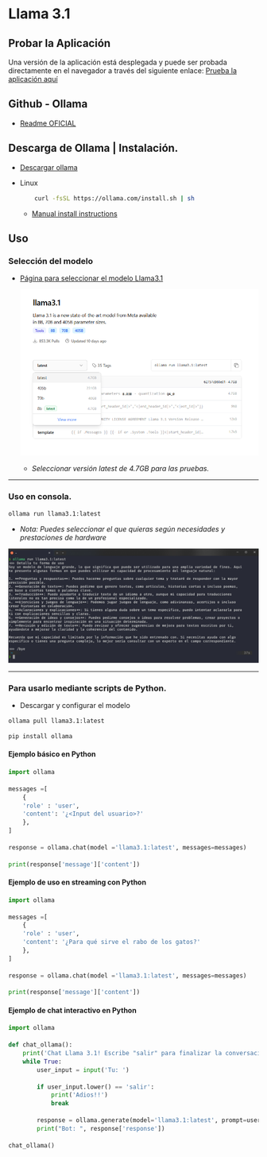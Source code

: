 # Llama 3.1

## Probar la Aplicación
Una versión de la aplicación está desplegada y puede ser probada directamente en el navegador a través del siguiente enlace:
[Prueba la aplicación aquí](https://chat-llama3.streamlit.app/)

## Github - Ollama
- [Readme OFICIAL](https://github.com/ollama/ollama/blob/main/docs/README.md)
  
## Descarga de Ollama | Instalación.

- [Descargar ollama](https://ollama.com/download)

- Linux
    ```bash
        curl -fsSL https://ollama.com/install.sh | sh
    ```
    - [Manual install instructions](https://github.com/ollama/ollama/blob/main/docs/linux.md)


## Uso
### Selección del modelo
  - [Página para seleccionar el modelo Llama3.1](https://ollama.com/library/llama3.1)
  
    ![llama3.1](/img/llama3.1.png)
    
    - *Seleccionar versión latest de 4.7GB para las pruebas.*

---

### Uso en consola.
```bash
ollama run llama3.1:latest
```
- *Nota: Puedes seleccionar el que quieras según necesidades y prestaciones de hardware*
  
![Terminal](img/terminal.png)

---

### Para usarlo mediante scripts de Python.
- Descargar y configurar el modelo
```bash
ollama pull llama3.1:latest
```
```bash
pip install ollama
```
#### Ejemplo básico en Python
```python
import ollama

messages =[
    {
    'role' : 'user',
    'content': '¿<Input del usuario>?'
    },
]

response = ollama.chat(model ='llama3.1:latest', messages=messages)

print(response['message']['content'])
```

#### Ejemplo de uso en streaming con Python
```Python
import ollama

messages =[
    {
    'role' : 'user',
    'content': '¿Para qué sirve el rabo de los gatos?'
    },
]

response = ollama.chat(model ='llama3.1:latest', messages=messages)

print(response['message']['content'])
```

#### Ejemplo de chat interactivo en Python
```Python
import ollama

def chat_ollama():
    print('Chat Llama 3.1! Escribe "salir" para finalizar la conversación.')
    while True:
        user_input = input('Tu: ')
        
        if user_input.lower() == 'salir':
            print('Adios!!')
            break
    
        response = ollama.generate(model='llama3.1:latest', prompt=user_input)
        print("Bot: ", response['response'])
        
chat_ollama()
```
